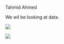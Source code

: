 Tahmid Ahmed


We wil be looking at data. 

![](../figures/PV_national_historical.jpg)

![](../figures/PV_states_historical.jpg)



